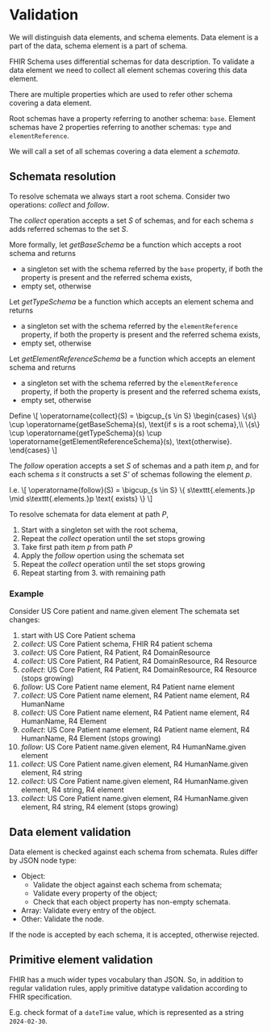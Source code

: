 # Validation

We will distinguish data elements, and schema elements. Data element is a part of the data, schema element is a part of schema.

FHIR Schema uses differential schemas for data description.
To validate a data element we need to collect all element schemas covering this data element.

There are multiple properties which are used to refer other schema covering a data element.

Root schemas have a property referring to another schema: `base`.
Element schemas have 2 properties referring to another schemas: `type` and `elementReference`.

We will call a set of all schemas covering a data element a _schemata_.

## Schemata resolution
To resolve schemata we always start a root schema.
Consider two operations: _collect_ and _follow_.

The _collect_ operation accepts a set _S_ of schemas, and for each schema _s_
adds referred schemas to the set _S_.

More formally, let _getBaseSchema_ be a function which accepts a root schema and returns
- a singleton set with the schema referred by the `base` property,
  if both the property is present and the referred schema exists,
- empty set, otherwise

Let _getTypeSchema_ be a function which accepts an element schema and returns
- a singleton set with the schema referred by the `elementReference` property,
  if both the property is present and the referred schema exists,
- empty set, otherwise

Let _getElementReferenceSchema_ be a function which accepts an element schema and returns
- a singleton set with the schema referred by the `elementReference` property,
  if both the property is present and the referred schema exists,
- empty set, otherwise

Define
\\[
\operatorname{collect}(S) = \bigcup_{s \in S}
\begin{cases}
\\{s\\} \cup \operatorname{getBaseSchema}(s), \text{if s is a root schema},\\\\
\\{s\\} \cup \operatorname{getTypeSchema}(s) \cup \operatorname{getElementReferenceSchema}(s), \text{otherwise}.
\end{cases}
\\] 

The _follow_ operation accepts a set _S_ of schemas and a path item _p_, and for each schema _s_
it constructs a set _S'_ of schemas following the element _p_.

I.e.
\\[
\operatorname{follow}(S) = \bigcup_{s \in S}
\\{ s\texttt{.elements.}p \mid s\texttt{.elements.}p \text{ exists} \\}
\\] 

To resolve schemata for data element at path _P_,
1. Start with a singleton set with the root schema,
2. Repeat the _collect_ operation until the set stops growing
3. Take first path item _p_ from path _P_
4. Apply the _follow_ opertion using the schemata set
5. Repeat the _collect_ operation until the set stops growing
6. Repeat starting from 3. with remaining path


### Example
Consider US Core patient and name.given element
The schemata set changes:
1. start with US Core Patient schema
1. _collect_: US Core Patient schema, FHIR R4 patient schema
1. _collect_: US Core Patient, R4 Patient, R4 DomainResource
1. _collect_: US Core Patient, R4 Patient, R4 DomainResource, R4 Resource
1. _collect_: US Core Patient, R4 Patient, R4 DomainResource, R4 Resource (stops growing)
1. _follow_: US Core Patient name element, R4 Patient name element
1. _collect_: US Core Patient name element, R4 Patient name element, R4 HumanName
1. _collect_: US Core Patient name element, R4 Patient name element, R4 HumanName, R4 Element
1. _collect_: US Core Patient name element, R4 Patient name element, R4 HumanName, R4 Element (stops growing)
1. _follow_: US Core Patient name.given element, R4 HumanName.given element
1. _collect_: US Core Patient name.given element, R4 HumanName.given element, R4 string
1. _collect_: US Core Patient name.given element, R4 HumanName.given element, R4 string, R4 element
1. _collect_: US Core Patient name.given element, R4 HumanName.given element, R4 string, R4 element (stops growing)



## Data element validation
Data element is checked against each schema from schemata.
Rules differ by JSON node type:
- Object:
  + Validate the object against each schema from schemata;
  + Validate every property of the object;
  + Check that each object property has non-empty schemata.
- Array: Validate every entry of the object.
- Other: Validate the node.

If the node is accepted by each schema, it is accepted, otherwise rejected.


## Primitive element validation
FHIR has a much wider types vocabulary than JSON. So, in addition to regular validation rules,
apply primitive datatype validation according to FHIR specification.

E.g. check format of a `dateTime` value, which is represented as a string `2024-02-30`.

